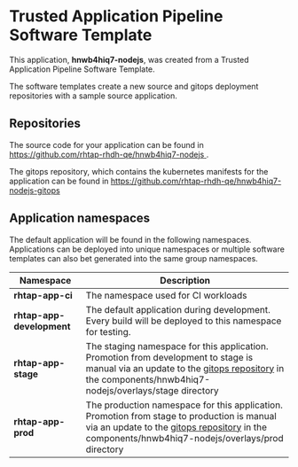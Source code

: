 # Trusted Application Pipeline Software Template

This application, **hnwb4hiq7-nodejs**, was created from a Trusted Application Pipeline Software Template.

The software templates create a new source and gitops deployment repositories with a sample source application. 

## Repositories

The source code for your application can be found in [https://github.com/rhtap-rhdh-qe/hnwb4hiq7-nodejs ](https://github.com/rhtap-rhdh-qe/hnwb4hiq7-nodejs ).
 
The gitops repository, which contains the kubernetes manifests for the application can be found in 
[https://github.com/rhtap-rhdh-qe/hnwb4hiq7-nodejs-gitops ](https://github.com/rhtap-rhdh-qe/hnwb4hiq7-nodejs-gitops ) 

## Application namespaces 

The default application will be found in the following namespaces. Applications can be deployed into unique namespaces or multiple software templates can also bet generated into the same group namespaces.  

|  Namespace   |  Description   |  
| -------- | -------- |
| **rhtap-app-ci** | The namespace used for CI workloads |
| **rhtap-app-development** | The default application during development. Every build will be deployed to this namespace for testing. |
| **rhtap-app-stage** | The staging namespace for this application. Promotion from development to stage is manual via an update to the [gitops repository](https://github.com/rhtap-rhdh-qe/hnwb4hiq7-nodejs-gitops ) in the components/hnwb4hiq7-nodejs/overlays/stage directory |
| **rhtap-app-prod** | The production namespace for this application. Promotion from stage to production is manual via an update to the [gitops repository](https://github.com/rhtap-rhdh-qe/hnwb4hiq7-nodejs-gitops ) in the components/hnwb4hiq7-nodejs/overlays/prod directory |